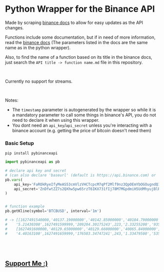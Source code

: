 # Python Wrapper for the Binance API

Made by scraping [binance docs](https://binance-docs.github.io/apidocs) to allow for easy updates as the API changes. 

Functions include some documentation, but if in need of more information, read the [binance docs](https://binance-docs.github.io/apidocs) (The parameters listed in the docs are the same name as in the python wrapper).

Also, to find the name of a function based on its title in the binance docs, just search the `API title -> function name.md` file in this repository.

<br>

Currently no support for streams.

<br>

Notes:
- The `timestamp` parameter is autogenerated by the wrapper so while it is a mandatory parameter to call some things in binance's API, you do not need to declare it when using this wrapper.
- You dont need an `api_key`/`api_secret` unless you're interacting with a binance account (e.g. getting the price of bitcoin doesn't need them)

### Basic Setup

```shell
pip install pybinanceapi
```

```py
import pybinanceapi as pb

# declare api key and secret
# (can also declare 'baseurl' (default is https://api.binance.com) or 'email' (change '@' to '%40'))
pb.vars(
    api_key='FaROkRyeIfyMeAS53cmVlzVHCTcpcM7qPf2Mlf9nz3QpOEmYbOGOugndQ11pyX8D', 
    api_secret='ZnDfwtZZ7s2QXhw5pw65rzT6IKX731fIj78M7MGpdmiH5UdMhyujBlRxBqZldDFm'
)


# function example
pb.getKline(symbol='BTCBUSD', interval='1m')

# -> [[1627491540000,'40137.19000000','40142.85000000','40104.79000000','40129.66000000',
#    '5.21430300',1627491599999,'209204.30175243',223,'2.33255200','93581.43908787','0'],
#    [1627491600000,'40129.65000000','40129.66000000','40065.84000000','40067.32000000',
#    '4.40163100',1627491659999,'176503.34747241',243,'1.33479500','53523.47926157','0'], ...etc

```

<br>

<br>

## [Support Me :)](https://nogira.github.io/generate/donate.html)
